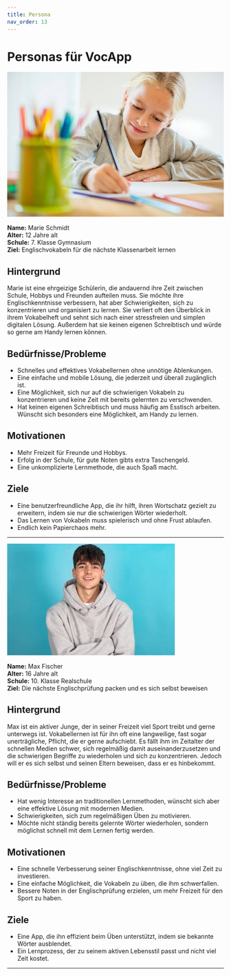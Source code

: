 ```yaml
---
title: Persona
nav_order: 13
---
```


# Personas für VocApp

![Marie Schmidt](00_Bilder/MarieSchmidt_Persona.jpg)

**Name:** Marie Schmidt<br>
**Alter:** 12 Jahre alt<br>
**Schule:** 7. Klasse Gymnasium<br>
**Ziel:** Englischvokabeln für die nächste Klassenarbeit lernen


## Hintergrund
Marie ist eine ehrgeizige Schülerin, die andauernd ihre Zeit zwischen Schule, Hobbys und Freunden aufteilen muss. Sie möchte ihre Englischkenntnisse verbessern, hat aber Schwierigkeiten, sich zu konzentrieren und organisiert zu lernen. Sie verliert oft den Überblick in ihrem Vokabelheft und sehnt sich nach einer stressfreien und simplen digitalen Lösung. Außerdem hat sie keinen eigenen Schreibtisch und würde so gerne am Handy lernen können.

## Bedürfnisse/Probleme
- Schnelles und effektives Vokabellernen ohne unnötige Ablenkungen.
- Eine einfache und mobile Lösung, die jederzeit und überall zugänglich ist.
- Eine Möglichkeit, sich nur auf die schwierigen Vokabeln zu konzentrieren und keine Zeit mit bereits gelernten zu verschwenden.
- Hat keinen eigenen Schreibtisch und muss häufig am Esstisch arbeiten. Wünscht sich besonders eine Möglichkeit, am Handy zu lernen.


## Motivationen
- Mehr Freizeit für Freunde und Hobbys.
- Erfolg in der Schule, für gute Noten gibts extra Taschengeld.
- Eine unkomplizierte Lernmethode, die auch Spaß macht.

## Ziele
- Eine benutzerfreundliche App, die ihr hilft, ihren Wortschatz gezielt zu erweitern, indem sie nur die schwierigen Wörter wiederholt.
- Das Lernen von Vokabeln muss spielerisch und ohne Frust ablaufen.
- Endlich kein Papierchaos mehr.

***
 
![Max Fischer](00_Bilder/MaxFischer_Persona.jpg)

**Name:** Max Fischer <br>
**Alter:** 16 Jahre alt <br>
**Schule:** 10. Klasse Realschule <br>
**Ziel:** Die nächste Englischprüfung packen und es sich selbst beweisen

## Hintergrund
Max ist ein aktiver Junge, der in seiner Freizeit viel Sport treibt und gerne unterwegs ist. Vokabellernen ist für ihn oft eine langweilige, fast sogar unerträgliche, Pflicht, die er gerne aufschiebt. Es fällt ihm im Zeitalter der schnellen Medien schwer, sich regelmäßig damit auseinanderzusetzen und die schwierigen Begriffe zu wiederholen und sich zu konzentrieren. Jedoch will er es sich selbst und seinen Eltern beweisen, dass er es hinbekommt.

## Bedürfnisse/Probleme
- Hat wenig Interesse an traditionellen Lernmethoden, wünscht sich aber eine effektive Lösung mit modernen Medien.
- Schwierigkeiten, sich zum regelmäßigen Üben zu motivieren.
- Möchte nicht ständig bereits gelernte Wörter wiederholen, sondern möglichst schnell mit dem Lernen fertig werden.

## Motivationen
- Eine schnelle Verbesserung seiner Englischkenntnisse, ohne viel Zeit zu investieren.
- Eine einfache Möglichkeit, die Vokabeln zu üben, die ihm schwerfallen.
- Bessere Noten in der Englischprüfung erzielen, um mehr Freizeit für den Sport zu haben.

## Ziele
- Eine App, die ihn effizient beim Üben unterstützt, indem sie bekannte Wörter ausblendet.
- Ein Lernprozess, der zu seinem aktiven Lebensstil passt und nicht viel Zeit kostet.

***
